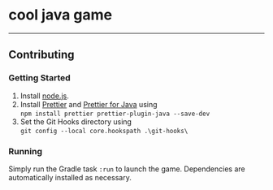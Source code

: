 # cool java game

---

## Contributing

### Getting Started

1. Install [node.js](https://nodejs.org/).
2. Install [Prettier](https://prettier.io/) and [Prettier for Java](https://prettier-java.tech/) using \
   `npm install prettier prettier-plugin-java --save-dev`
3. Set the Git Hooks directory using \
   `git config --local core.hookspath .\git-hooks\`


### Running

Simply run the Gradle task `:run` to launch the game. Dependencies are automatically installed as necessary.
